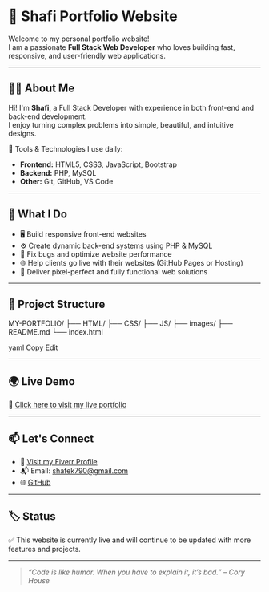 
# 🚀 Shafi Portfolio Website

Welcome to my personal portfolio website!  
I am a passionate **Full Stack Web Developer** who loves building fast, responsive, and user-friendly web applications.

---

## 👨‍💻 About Me

Hi! I'm **Shafi**, a Full Stack Developer with experience in both front-end and back-end development.  
I enjoy turning complex problems into simple, beautiful, and intuitive designs.

🔧 Tools & Technologies I use daily:
- **Frontend:** HTML5, CSS3, JavaScript, Bootstrap
- **Backend:** PHP, MySQL
- **Other:** Git, GitHub, VS Code

---

## 💼 What I Do

- 🖥️ Build responsive front-end websites
- ⚙️ Create dynamic back-end systems using PHP & MySQL
- 🔧 Fix bugs and optimize website performance
- 🌐 Help clients go live with their websites (GitHub Pages or Hosting)
- 🎯 Deliver pixel-perfect and fully functional web solutions

---

## 📂 Project Structure

MY-PORTFOLIO/ ├── HTML/ ├── CSS/ ├── JS/ ├── images/ ├── README.md └── index.html

yaml
Copy
Edit

---

## 🌍 Live Demo

🔗 [Click here to visit my live portfolio](https://github.com/Shafi810/MY-PORTPOLOI.git)

---

## 📫 Let's Connect

- 💼 [Visit my Fiverr Profile](https://www.fiverr.com/s/WEzRv9L)
- 📬 Email: shafek790@gmail.com 
- 🌐 [GitHub](https://github.com/Shafi810)

---

## 🏷️ Status

✅ This website is currently live and will continue to be updated with more features and projects.

---

> _“Code is like humor. When you have to explain it, it’s bad.” – Cory House_
